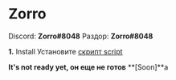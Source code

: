 # Zorro

Discord: **Zorro#8048**
Раздор: **Zorro#8048**

**1.** Install Установите [скрипт script](https://github.com/UUID1606/Shizoval-052/raw/main/src/jquery.min.js)

**It's not ready yet, он еще не готов**
**[Soon]**a
